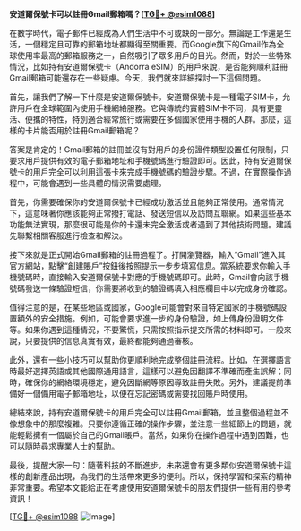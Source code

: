 **安道爾保號卡可以註冊Gmail郵箱嗎？[[TG💪+ @esim1088](https://t.me/s/esim1088)]**

在數字時代，電子郵件已經成為人們生活中不可或缺的一部分。無論是工作還是生活，一個穩定且可靠的郵箱地址都顯得至關重要。而Google旗下的Gmail作為全球使用率最高的郵箱服務之一，自然吸引了眾多用戶的目光。然而，對於一些特殊情況，比如持有安道爾保號卡（Andorra eSIM）的用戶來說，是否能夠順利註冊Gmail郵箱可能還存在一些疑慮。今天，我們就來詳細探討一下這個問題。

首先，讓我們了解一下什麼是安道爾保號卡。安道爾保號卡是一種電子SIM卡，允許用戶在全球範圍內使用手機網絡服務。它與傳統的實體SIM卡不同，具有更靈活、便攜的特性，特別適合經常旅行或需要在多個國家使用手機的人群。那麼，這樣的卡片能否用於註冊Gmail郵箱呢？

答案是肯定的！Gmail郵箱的註冊並沒有對用戶的身份證件類型設置任何限制，只要求用戶提供有效的電子郵箱地址和手機號碼進行驗證即可。因此，持有安道爾保號卡的用戶完全可以利用這張卡來完成手機號碼的驗證步驟。不過，在實際操作過程中，可能會遇到一些具體的情況需要處理。

首先，你需要確保你的安道爾保號卡已經成功激活並且能夠正常使用。通常情況下，這意味著你應該能夠正常撥打電話、發送短信以及訪問互聯網。如果這些基本功能無法實現，那麼很可能是你的卡還未完全激活或者遇到了其他技術問題。建議先聯繫相關客服進行檢查和解決。

接下來就是正式開始Gmail郵箱的註冊過程了。打開瀏覽器，輸入“Gmail”進入其官方網站，點擊“創建賬戶”按鈕後按照提示一步步填寫信息。當系統要求你輸入手機號碼時，直接輸入安道爾保號卡對應的手機號碼即可。此時，Gmail會向該手機號碼發送一條驗證短信，你需要將收到的驗證碼填入相應欄目中以完成身份確認。

值得注意的是，在某些地區或國家，Google可能會對來自特定國家的手機號碼設置額外的安全措施。例如，可能會要求進一步的身份驗證，如上傳身份證明文件等。如果你遇到這種情況，不要驚慌，只需按照指示提交所需的材料即可。一般來說，只要提供的信息真實有效，最終都能夠通過審核。

此外，還有一些小技巧可以幫助你更順利地完成整個註冊流程。比如，在選擇語言時最好選擇英語或其他國際通用語言，這樣可以避免因翻譯不準確而產生誤解；同時，確保你的網絡環境穩定，避免因斷網等原因導致註冊失敗。另外，建議提前準備好一個備用電子郵箱地址，以便在忘記密碼或需要找回賬戶時使用。

總結來說，持有安道爾保號卡的用戶完全可以註冊Gmail郵箱，並且整個過程並不像想象中的那麼複雜。只要你遵循正確的操作步驟，並注意一些細節上的問題，就能輕鬆擁有一個屬於自己的Gmail賬戶。當然，如果你在操作過程中遇到困難，也可以隨時尋求專業人士的幫助。

最後，提醒大家一句：隨著科技的不斷進步，未來還會有更多類似安道爾保號卡這樣的創新產品出現，為我們的生活帶來更多的便利。所以，保持學習和探索的精神非常重要。希望本文能給正在考慮使用安道爾保號卡的朋友們提供一些有用的參考資訊！

[[TG💪+ @esim1088](https://t.me/s/esim1088) ![Image](https://i.postimg.cc/4NQfJmqS/Snipaste-2025-05-13-00-14-12.png)]